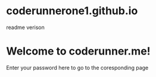 # coderunnerone1.github.io

readme verison

<html>
    <head>
        <title>password</title>
        <h1>Welcome to coderunner.me!</h1>
    <head>
        <p>Enter your password here to go to the coresponding page</p>
        <script src="https://ajax.googleapis.com/ajax/libs/jquery/3.3.1/jquery.min.js"></script>
        <script>
            var password = "password";
            var url = "https://www.google.com";
            var password2 = "password2";
            var url2 = "https://www.youtube.com";
            var password3 = "password3";
            var url3 = "https://www.reddit.com";
            var password4 = "password4";
            var url4 = "https://www.facebook.com";
            var password5 = "password5";
            var url5 = "https://www.twitter.com";
            var password6 = "password6";
            var url6 = "https://www.instagram.com";
            var password7 = "password7";
            var url7 = "https://www.netflix.com";
            var password8 = "password8";
            var url8 = "https://www.amazon.com";
            var password9 = "password9";
            var url9 = "https://www.ebay.com";
            var password10 = "password10";
            var url10 = "https://www.walmart.com";
            var password11 = "password11";
            var url11 = "https://www.target.com";
            var password12 = "password12";
            var url12 = "https://www.bestbuy.com";
            var password13 = "password13";
            var url13 = "https://www.apple.com";
            var password14 = "password14";
            var url14 = "https://www.microsoft.com";
            var password15 = "password15";
            var url15 = "https://www.sony.com";
            var password16 = "password16";
            var url16 = "https://www.adobe.com";
            var password17 = "password17";
            var url17 = "https://www.cisco.com";
            var password18 = "password18";
            var url18 = "https://www.oracle.com";
            var password19 = "password19";
            var url19 = "https://www.intel.com";
            var password20 = "password20";
            var url20 = "https://www.nvidia.com";
            var password21 = "password21";
            var url21 = "https://www.amd.com";
            var password22 = "password22";

            function check() {
                var input = document.getElementById("input").value;
                if (input == password) {
                    window.location.href = url;
                } else if (input == password2) {
                    window.location.href = url2;
                } else if (input == password3) {
                    window.location.href = url3;
                } else if (input == password4) {
                    window.location.href = url4;
                } else if (input == password5) {
                    window.location.href = url5;
                } else if (input == password6) {
                    window.location.href = url6;
                } else if (input == password7) {
                    window.location.href = url7;
                } else if (input == password8) {
                    window.location.href = url8;
                } else if (input == password9) {
                    window.location.href = url9;
                } else if (input == password10) {
                    window.location.href = url10;
                } else if (input == password11) {
                    window.location.href = url11;
                } else if (input == password12) {
                    window.location.href = url12;
                } else if (input == password13) {
                    window.location.href = url13;
                } else if (input == password14) {
                    window.location.href = url14;
                } else if (input == password15) {
                    window.location.href = url15;
                } else if (input == password16) {
                    window.location.href = url16;
                } else if (input == password17) {
                    window.location.href = url17;
                } else if (input == password18) {
                    window.location.href = url18;
                } else if (input == password19) {
                    window.location.href = url19;
                } else if (input == password20) {
                    window.location.href = url20;
                } else if (input == password21) {
                    window.location.href = url21;
                } else if (input == password22) {
                    window.location.href = url22;
                } else {
                    alert("wrong password");
                }
            }
        </script>
    </head>
    <body>
        <input type="text" id="input">
        <button onclick="check()">check</button>
    </body>
</html>

